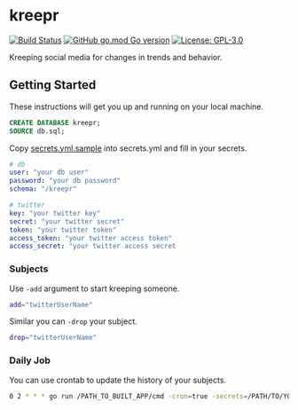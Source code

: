 # kreepr
[![Build Status](https://travis-ci.com/80-am/kreepr.svg?branch=master&status=started)](https://travis-ci.com/80-am/kreepr)
[![GitHub go.mod Go version](https://img.shields.io/github/go-mod/go-version/80-am/kreepr)](https://golang.org/)
[![License: GPL-3.0](https://img.shields.io/github/license/80-am/kreepr)](https://opensource.org/licenses/GPL-3.0)

Kreeping social media for changes in trends and behavior.

## Getting Started
These instructions will get you up and running on your local machine.

```sql
CREATE DATABASE kreepr;
SOURCE db.sql;
```

Copy [secrets.yml.sample](secrets.yml.sample) into secrets.yml and fill in your secrets.

```yml
# db
user: "your db user"
password: "your db password"
schema: "/kreepr"

# twitter
key: "your twitter key"
secret: "your twitter secret" 
token: "your twitter token"
access_token: "your twitter access token"
access_secret: "your twitter access secret
```

### Subjects
Use `-add` argument to start kreeping someone.
```bash
add="twitterUserName"
```
Similar you can `-drop` your subject.
```bash
drop="twitterUserName"
```

### Daily Job
You can use crontab to update the history of your subjects.
```bash
0 2 * * * go run /PATH_TO_BUILT_APP/cmd -cron=true -secrets=/PATH/TO/YOUR/SECRETS/secrets.yml
```